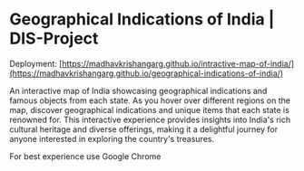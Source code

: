 # Geographical Indications of India | DIS-Project
Deployment: [https://madhavkrishangarg.github.io/intractive-map-of-india/](https://madhavkrishangarg.github.io/geographical-indications-of-india/)

An interactive map of India showcasing geographical indications and famous objects from each state. As you hover over different regions on the map, discover geographical indications and unique items that each state is renowned for. This interactive experience provides insights into India's rich cultural heritage and diverse offerings, making it a delightful journey for anyone interested in exploring the country's treasures.

For best experience use Google Chrome
